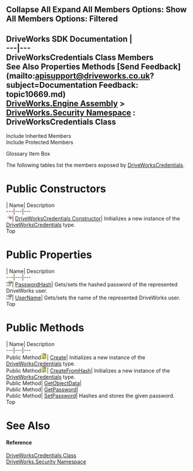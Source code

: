 Collapse All Expand All Members Options: Show All  Members Options: Filtered   
---  
DriveWorks SDK Documentation  |   
---|---  
DriveWorksCredentials Class Members   
See Also Properties Methods [Send Feedback](mailto:apisupport@driveworks.co.uk?subject=Documentation Feedback: topic10669.md)  
[DriveWorks.Engine Assembly](topic2156.md) > [DriveWorks.Security Namespace](topic10574.md) : DriveWorksCredentials Class  
---  
  
Include Inherited Members    
Include Protected Members  


Glossary Item Box

The following tables list the members exposed by [DriveWorksCredentials](topic10669.md).

# Public Constructors

| Name| Description  
---|---|---  
![Public Constructor](dotnetimages/publicConstructor.gif)| [DriveWorksCredentials Constructor](topic10676.md)| Initializes a new instance of the [DriveWorksCredentials](topic10669.md) type.   
Top

# Public Properties

| Name| Description  
---|---|---  
![Public Property](dotnetimages/publicProperty.gif)| [PasswordHash](topic10682.md)| Gets/sets the hashed password of the represented DriveWorks user.   
![Public Property](dotnetimages/publicProperty.gif)| [UserName](topic10683.md)| Gets/sets the name of the represented DriveWorks user.   
Top

# Public Methods

| Name| Description  
---|---|---  
Public Method![static \(Shared in Visual Basic\)](dotnetimages/static.gif)| [Create](topic10677.md)| Initializes a new instance of the [DriveWorksCredentials](topic10669.md) type.   
Public Method![static \(Shared in Visual Basic\)](dotnetimages/static.gif)| [CreateFromHash](topic10678.md)| Initializes a new instance of the [DriveWorksCredentials](topic10669.md) type.   
Public Method| [GetObjectData](topic10679.md)|   
Public Method| [GetPassword](topic10680.md)|   
Public Method| [SetPassword](topic10681.md)| Hashes and stores the given password.   
Top

# See Also

#### Reference

[DriveWorksCredentials Class](topic10669.md)   
[DriveWorks.Security Namespace](topic10574.md)


